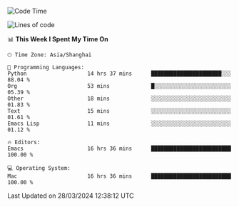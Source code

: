 <!--START_SECTION:waka-->
![Code Time](http://img.shields.io/badge/Code%20Time-1%2C882%20hrs%204%20mins-blue)

![Lines of code](https://img.shields.io/badge/From%20Hello%20World%20I%27ve%20Written-294.1%20thousand%20lines%20of%20code-blue)

📊 **This Week I Spent My Time On** 

```text
🕑︎ Time Zone: Asia/Shanghai

💬 Programming Languages: 
Python                   14 hrs 37 mins      ██████████████████████░░░   88.04 % 
Org                      53 mins             █░░░░░░░░░░░░░░░░░░░░░░░░   05.39 % 
Other                    18 mins             ░░░░░░░░░░░░░░░░░░░░░░░░░   01.83 % 
Text                     15 mins             ░░░░░░░░░░░░░░░░░░░░░░░░░   01.61 % 
Emacs Lisp               11 mins             ░░░░░░░░░░░░░░░░░░░░░░░░░   01.12 % 

🔥 Editors: 
Emacs                    16 hrs 36 mins      █████████████████████████   100.00 % 

💻 Operating System: 
Mac                      16 hrs 36 mins      █████████████████████████   100.00 % 
```


 Last Updated on 28/03/2024 12:38:12 UTC
<!--END_SECTION:waka-->
